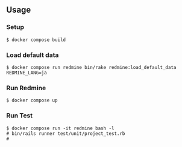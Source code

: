 ## Usage

### Setup

```console
$ docker compose build
```

### Load default data

```console
$ docker compose run redmine bin/rake redmine:load_default_data REDMINE_LANG=ja
```

### Run Redmine

```console
$ docker compose up
```

### Run Test

```console
$ docker compose run -it redmine bash -l
# bin/rails runner test/unit/project_test.rb
# 
```
